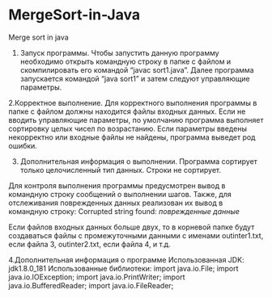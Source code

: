 # MergeSort-in-Java
Merge sort in java 

1. Запуск программы.
Чтобы запустить данную программу необходимо открыть командную строку в папке с файлом и скомпилировать его командой “javac sort1.java”.
Далее программа запускается командой “java sort1” и затем следуют управляющие параметры.
 
2.Корректное выполнение.
Для корректного выполнения программы в папке с файлом должны находится файлы входных данных. Если не вводить управляющие параметры, по умолчанию программа выполняет сортировку целых чисел по возрастанию. Если параметры введены некорректно или входные файлы не найдены, программа выведет род ошибки.

3. Дополнительная информация о выполнении.
Программа сортирует только целочисленный тип данных. Строки не сортирует.

Для контроля выполнения программы предусмотрен вывод в командную строку сообщений о выполнении шагов. Также, для отслеживания поврежденных данных реализован их вывод в командную строку: Corrupted string found: _поврежденные данные_

Если файлов входных данных больше двух, то в корневой папке будут создаваться файлы с промежуточными данными с именами outinter1.txt, если файла 3, outinter2.txt, если файла 4,  и т.д.

4.Дополнительная информация о программе
Использованная JDK: jdk1.8.0_181
Использованные библиотеки: 
import java.io.File;
import java.io.IOException;
import java.io.PrintWriter;
import java.io.BufferedReader;
import java.io.FileReader;



